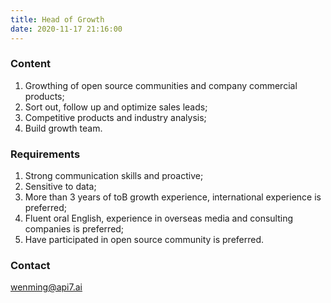 ```yaml
---
title: Head of Growth
date: 2020-11-17 21:16:00
---
```

### Content

1. Growthing of open source communities and company commercial products;
2. Sort out, follow up and optimize sales leads;
3. Competitive products and industry analysis;
4. Build growth team.

### Requirements

1. Strong communication skills and proactive;
2. Sensitive to data;
3. More than 3 years of toB growth experience, international experience is preferred;
4. Fluent oral English, experience in overseas media and consulting companies is preferred;
5. Have participated in open source community is preferred.

### Contact

[wenming@api7.ai](mailto:wenming@api7.ai)
